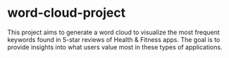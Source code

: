 # word-cloud-project
This project aims to generate a word cloud to visualize the most frequent keywords found in 5-star reviews of Health &amp; Fitness apps. The goal is to provide insights into what users value most in these types of applications.
